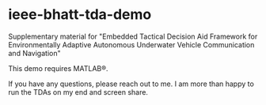 # ieee-bhatt-tda-demo
Supplementary material for "Embedded Tactical Decision Aid Framework for Environmentally Adaptive Autonomous Underwater Vehicle Communication and Navigation"

This demo requires MATLAB&reg;. 

If you have any questions, please reach out to me. I am more than happy to run the TDAs on my end and screen share.
